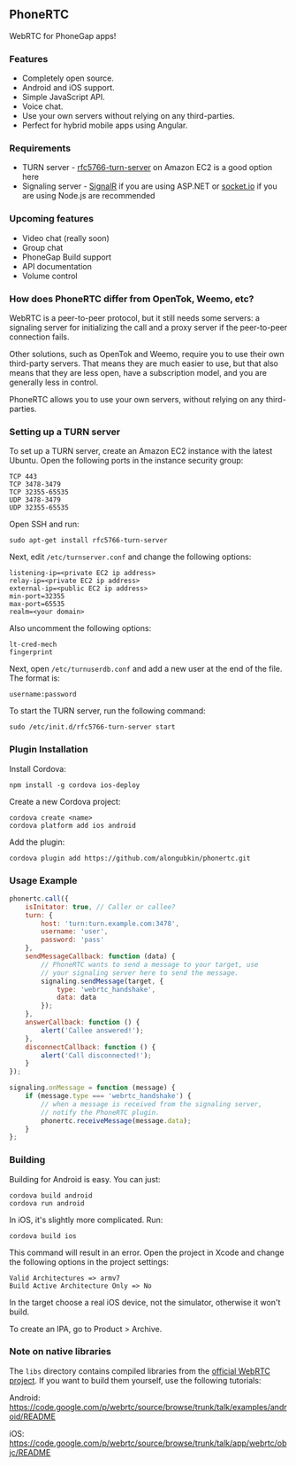 ## PhoneRTC

WebRTC for PhoneGap apps!

### Features

* Completely open source.
* Android and iOS support.
* Simple JavaScript API.
* Voice chat.
* Use your own servers without relying on any third-parties.
* Perfect for hybrid mobile apps using Angular.

### Requirements

* TURN server - [rfc5766-turn-server](https://code.google.com/p/rfc5766-turn-server/) on Amazon EC2 is a good option here
* Signaling server - [SignalR](http://signalr.net/) if you are using ASP.NET or [socket.io](http://socket.io/) if you are using Node.js are recommended

### Upcoming features

* Video chat (really soon)
* Group chat
* PhoneGap Build support
* API documentation
* Volume control

### How does PhoneRTC differ from OpenTok, Weemo, etc?

WebRTC is a peer-to-peer protocol, but it still needs some servers: a signaling server for initializing the call and a proxy server if the peer-to-peer connection fails.

Other solutions, such as OpenTok and Weemo, require you to use their own third-party servers. That means they are much easier to use, but that also means that they are less open, have a subscription model, and you are generally less in control.

PhoneRTC allows you to use your own servers, without relying on any third-parties.

### Setting up a TURN server

To set up a TURN server, create an Amazon EC2 instance with the latest Ubuntu. Open the following ports in the instance security group:

    TCP 443
    TCP 3478-3479
    TCP 32355-65535
    UDP 3478-3479
    UDP 32355-65535

Open SSH and run:

    sudo apt-get install rfc5766-turn-server
    
Next, edit `/etc/turnserver.conf` and change the following options:

    listening-ip=<private EC2 ip address>
    relay-ip=<private EC2 ip address>
    external-ip=<public EC2 ip address>
    min-port=32355 
    max-port=65535
    realm=<your domain>
    
Also uncomment the following options:

    lt-cred-mech
    fingerprint 

Next, open `/etc/turnuserdb.conf` and add a new user at the end of the file. The format is: 

    username:password

To start the TURN server, run the following command:

    sudo /etc/init.d/rfc5766-turn-server start

### Plugin Installation

Install Cordova:

    npm install -g cordova ios-deploy
    
Create a new Cordova project:

    cordova create <name>
    cordova platform add ios android

Add the plugin:

    cordova plugin add https://github.com/alongubkin/phonertc.git
    
### Usage Example 
```javascript
phonertc.call({ 
    isInitator: true, // Caller or callee?
    turn: {
        host: 'turn:turn.example.com:3478',
        username: 'user',
        password: 'pass'
    },
    sendMessageCallback: function (data) {
        // PhoneRTC wants to send a message to your target, use
        // your signaling server here to send the message.
        signaling.sendMessage(target, { 
            type: 'webrtc_handshake',
            data: data
        });
    },
    answerCallback: function () {
        alert('Callee answered!');
    },
    disconnectCallback: function () {
        alert('Call disconnected!');
    }
});

signaling.onMessage = function (message) {
    if (message.type === 'webrtc_handshake') {
        // when a message is received from the signaling server, 
        // notify the PhoneRTC plugin.
        phonertc.receiveMessage(message.data);
    }
};
```

### Building

Building for Android is easy. You can just:

    cordova build android
    cordova run android

In iOS, it's slightly more complicated. Run:

    cordova build ios
    
This command will result in an error. Open the project in Xcode and change the following options in the project settings:

    Valid Architectures => armv7
    Build Active Architecture Only => No

In the target choose a real iOS device, not the simulator, otherwise it won't build.

To create an IPA, go to Product > Archive.

### Note on native libraries

The `libs` directory contains compiled libraries from the [official WebRTC project](https://code.google.com/p/webrtc/). If you want to build them yourself, use the following tutorials:

Android: https://code.google.com/p/webrtc/source/browse/trunk/talk/examples/android/README

iOS: https://code.google.com/p/webrtc/source/browse/trunk/talk/app/webrtc/objc/README
